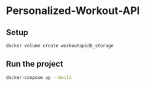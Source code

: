 # Personalized-Workout-API
## Setup
```bash
docker volume create workoutapidb_storage
````

## Run the project

```bash
docker-compose up --build
```

